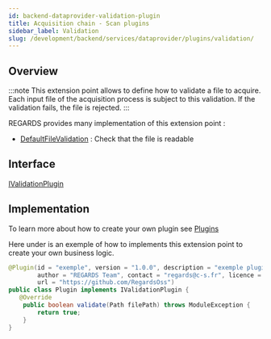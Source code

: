 ```yaml
---
id: backend-dataprovider-validation-plugin
title: Acquisition chain - Scan plugins
sidebar_label: Validation
slug: /development/backend/services/dataprovider/plugins/validation/
---
```



## Overview

:::note
This extension point allows to define how to validate a file to acquire. Each input file of the acquisition process is subject to this validation. If the validation fails, the file is rejected.
:::

REGARDS provides many implementation of this extension point :
 - [DefaultFileValidation](https://github.com/RegardsOss/regards-dataprovider/blob/master/acquisition/acquisition-service/src/main/java/fr/cnes/regards/modules/acquisition/service/plugins/DefaultFileValidation.java) : Check that the file is readable

## Interface

   [IValidationPlugin](https://github.com/RegardsOss/regards-dataprovider/blob/master/acquisition/acquisition-domain/src/main/java/fr/cnes/regards/modules/acquisition/plugins/IValidationPlugin.java)

## Implementation

To learn more about how to create your own plugin see [Plugins](../../../../framework/modules/plugins/)

Here under is an exemple of how to implements this extension point to create your own business logic.

```java
@Plugin(id = "exemple", version = "1.0.0", description = "exemple plugin",
        author = "REGARDS Team", contact = "regards@c-s.fr", licence = "LGPLv3.0", owner = "CSSI",
        url = "https://github.com/RegardsOss")
public class Plugin implements IValidationPlugin {
   @Override
    public boolean validate(Path filePath) throws ModuleException {
        return true;
    }
}
```
